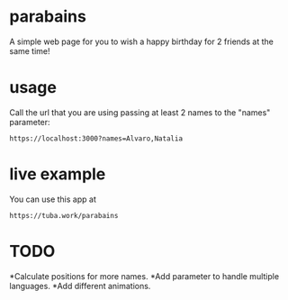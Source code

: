 # parabains
A simple web page for you to wish a happy birthday for 2 friends at the same time!

# usage
Call the url that you are using passing at least 2 names to the "names" parameter:

```
https://localhost:3000?names=Alvaro,Natalia
```

# live example
You can use this app at 

```https://tuba.work/parabains```

# TODO
  *Calculate positions for more names.
  *Add parameter to handle multiple languages.
  *Add different animations.
